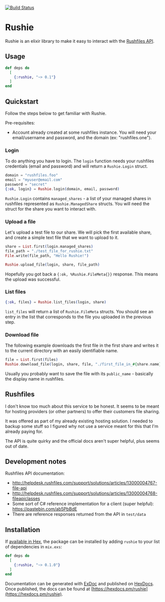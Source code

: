 [![Build Status](https://travis-ci.org/vorce/rushie.svg?branch=master)](https://travis-ci.org/vorce/rushie)

# Rushie

Rushie is an elixir library to make it easy to interact with the [Rushfiles API](https://rushfiles.com/).

## Usage

```elixir
def deps do
  [
    {:rushie, "~> 0.1"}
  ]
end
```

## Quickstart

Follow the steps below to get familiar with Rushie.

Pre-requisites:

- Account already created at some rushfiles instance. You will need your email/username and password,
and the domain (ex: "rushfiles.one").

### Login

To do anything you have to login. The `login` function needs your rushfiles
credentials (email and password) and will return a `Rushie.Login` struct.

```elixir
domain = "rushfiles.foo"
email = "myuser@email.com"
password = "secret"
{:ok, login} = Rushie.login(domain, email, password)
```

`Rushie.Login` contains `managed_shares` - a list of your managed shares in rushfiles represented as `Rushie.ManagedShare` structs.
You will need the struct for the share you want to interact with.

### Upload a file

Let's upload a test file to our share. We will pick the first available share,
and create a simple text file that we want to upload to it.

```elixir
share = List.first(login.managed_shares)
file_path = "./test_file_for_rushie.txt"
File.write(file_path, "Hello Rushie!")

Rushie.upload_file(login, share, file_path)
```

Hopefully you got back a `{:ok, %Rushie.FileMeta{}}` response. This means the upload
was successful.

### List files

```elixir
{:ok, files} = Rushie.list_files(login, share)
```

`list_files` will return a list of `Rushie.FileMeta` structs. You should see an
entry in the list that corresponds to the file you uploaded in the previous step.

### Download file

The following example downloads the first file in the first share and writes it
to the current directory with an easily identifiable name.

```elixir
file = List.first(files)
Rushie.download_file(login, share, file, "./first_file_in_#{share.name}")
```

Usually you probably want to save the file with its `public_name` - basically the
display name in rushfiles.

## Rushfiles

I don't know too much about this service to be honest.
It seems to be meant for hosting providers (or other partners) to offer their customers file sharing.

It was offered as part of my already existing hosting solution. I needed to backup some stuff so I figured why not use a service meant for this that I'm already paying for.

The API is quite quirky and the official docs aren't super helpful, plus seems out of date.

## Development notes

Rushfiles API documentation:

- http://helpdesk.rushfiles.com/support/solutions/articles/13000004767-file-api
- http://helpdesk.rushfiles.com/support/solutions/articles/13000004768-fileapiclasses
- Some sort of C# reference implementation for a client (super helpful): https://pastebin.com/ab5PbBdE
- There are reference responses returned from the API in `test/data`

## Installation

If [available in Hex](https://hex.pm/docs/publish), the package can be installed
by adding `rushie` to your list of dependencies in `mix.exs`:

```elixir
def deps do
  [
    {:rushie, "~> 0.1.0"}
  ]
end
```

Documentation can be generated with [ExDoc](https://github.com/elixir-lang/ex_doc)
and published on [HexDocs](https://hexdocs.pm). Once published, the docs can
be found at [https://hexdocs.pm/rushie](https://hexdocs.pm/rushie).
